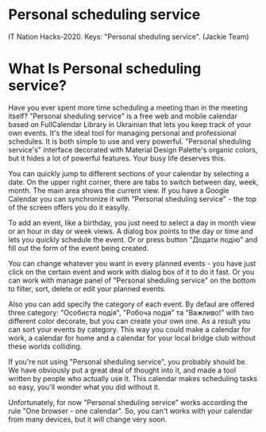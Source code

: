 # Personal scheduling service
IT Nation Hacks-2020. Keys: "Personal sheduling service". (Jackie Team) 
# What Is Personal scheduling service?
Have you ever spent more time scheduling a meeting than in the meeting itself? 
"Personal sheduling service" is a free web and mobile calendar based on FullCalendar Library in Ukrainian that lets you keep track of your own events. It's the ideal tool for managing personal and professional schedules. It is both simple to use and very powerful. "Personal sheduling service's" interface decorated with Material Design Palette's organic colors, but it hides a lot of powerful features. Your busy life deserves this. 

You can quickly jump to different sections of your calendar by selecting a date. On the upper right corner, there are tabs to switch between day, week, month. The main area shows the current view. If you have a Google Calendar you can synchronize it with "Personal sheduling service" - the top of the screen offers you do it easylly.

To add an event, like a birthday, you just need to select a day in month view or an hour in day or week views. A dialog box points to the day or time and lets you quickly schedule the event. Or or press button "Додати подію" and fill out the form of the event being created.

You can change whatever you want in every planned events - you have just click on the certain event and work with dialog box of it to do it fast. Or you can work with manage panel of "Personal sheduling service" on the bottom to filter, sort, delete or edit your planned events.

Also you can add specify the category of each event. By defaul are offered three category: "Особиста подія", "Робоча подія" та "Важливо!" with two different color decorate, but you can create your own one. As a result you can sort your events by category. This way you could make a calendar for work, a calendar for home and a calendar for your local bridge club without these worlds colliding.

If you're not using "Personal sheduling service", you probably should be. We have obviously put a great deal of thought into it, and made a tool written by people who actually use it. This calendar makes scheduling tasks so easy, you'll wonder what you did without it.

Unfortunately, for now "Personal sheduling service" works according the rule "One browser - one calendar". So, you can't works with your calendar from many devices, but it will change very soon. 
